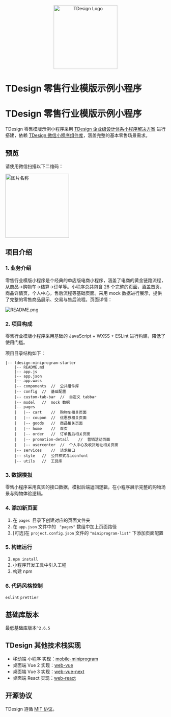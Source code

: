 <p align="center">
  <a href="https://tdesign.tencent.com/" target="_blank">
    <img alt="TDesign Logo" width="200" src="https://tdesign.gtimg.com/site/TDesign.png">
  </a>
</p>

# TDesign 零售行业模版示例小程序

# TDesign 零售行业模版示例小程序

TDesign 零售模版示例小程序采用 [TDesign 企业级设计体系小程序解决方案](https://tdesign.tencent.com/miniprogram/overview) 进行搭建，依赖 [TDesign 微信小程序组件库](https://github.com/Tencent/tdesign-miniprogram)，涵盖完整的基本零售场景需求。

## 预览

<p>请使用微信扫描以下二维码：</p>

 <img src="https://we-retail-static-1300977798.cos.ap-guangzhou.myqcloud.com/retail-mp/common/qrcode.jpeg" width = "200" height = "200" alt="图片名称" align=center />

## 项目介绍

### 1. 业务介绍

零售行业模版小程序是个经典的单店版电商小程序，涵盖了电商的黄金链路流程，从商品->购物车->结算->订单等。小程序总共包含 28 个完整的页面，涵盖首页，商品详情页，个人中心，售后流程等基础页面。采用 mock 数据进行展示，提供了完整的零售商品展示、交易与售后流程。页面详情：

![README.png](https://cdn-we-retail.ym.tencent.com/tsr/tdesign-starter-readme.png)

### 2. 项目构成

零售行业模版小程序采用基础的 JavaScript + WXSS + ESLint 进行构建，降低了使用门槛。

项目目录结构如下：

```
|-- tdesign-miniprogram-starter
    |-- README.md
    |-- app.js
    |-- app.json
    |-- app.wxss
    |-- components	//	公共组件库
    |-- config	//	基础配置
    |-- custom-tab-bar	//	自定义 tabbar
    |-- model	//	mock 数据
    |-- pages
    |   |-- cart	//	购物车相关页面
    |   |-- coupon	//	优惠券相关页面
    |   |-- goods	//	商品相关页面
    |   |-- home	//	首页
    |   |-- order	//	订单售后相关页面
    |   |-- promotion-detail	//	营销活动页面
    |   |-- usercenter	//	个人中心及收货地址相关页面
    |-- services	//	请求接口
    |-- style	//	公共样式与iconfont
    |-- utils	//	工具库
```

### 3. 数据模拟

零售小程序采用真实的接口数据，模拟后端返回逻辑，在小程序展示完整的购物场景与购物体验逻辑。

### 4. 添加新页面

1. 在 `pages `目录下创建对应的页面文件夹
2. 在 `app.json` 文件中的 ` "pages"` 数组中加上页面路径
3. [可选]在 `project.config.json` 文件的 `"miniprogram-list"` 下添加页面配置

### 5. 构建运行

1. `npm install`
2. 小程序开发工具中引入工程
3. 构建 npm

### 6. 代码风格控制

`eslint` `prettier`

## 基础库版本

最低基础库版本`^2.6.5`

## TDesign 其他技术栈实现

- 移动端 小程序 实现：[mobile-miniprogram](https://github.com/Tencent/tdesign-miniprogram)
- 桌面端 Vue 2 实现：[web-vue](https://github.com/Tencent/tdesign-vue)
- 桌面端 Vue 3 实现：[web-vue-next](https://github.com/Tencent/tdesign-vue-next)
- 桌面端 React 实现：[web-react](https://github.com/Tencent/tdesign-react)

## 开源协议

TDesign 遵循 [MIT 协议](https://github.com/Tencent/tdesign-miniprogram/LICENSE)。
